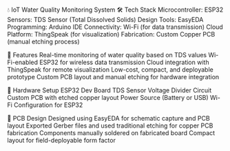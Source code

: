 💧 IoT Water Quality Monitoring System
🛠️ Tech Stack
Microcontroller: ESP32
Sensors: TDS Sensor (Total Dissolved Solids)
Design Tools: EasyEDA
Programming: Arduino IDE
Connectivity: Wi-Fi (for data transmission)
Cloud Platform: ThingSpeak (for visualization)
Fabrication: Custom Copper PCB (manual etching process)

🚀 Features
Real-time monitoring of water quality based on TDS values
Wi-Fi-enabled ESP32 for wireless data transmission
Cloud integration with ThingSpeak for remote visualization
Low-cost, compact, and deployable prototype
Custom PCB layout and manual etching for hardware integration

🔧 Hardware Setup
ESP32 Dev Board
TDS Sensor
Voltage Divider Circuit
Custom PCB with etched copper layout
Power Source (Battery or USB)
Wi-Fi Configuration for ESP32

📐 PCB Design
Designed using EasyEDA for schematic capture and PCB layout
Exported Gerber files and used traditional etching for copper PCB fabrication
Components manually soldered on fabricated board
Compact layout for field-deployable form factor
